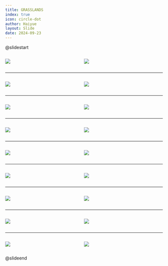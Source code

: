 ```yaml
---
title: GRASSLANDS
index: true
icon: circle-dot
author: Haiyue
layout: Slide
date: 2024-09-23
---
```

 
@slidestart

<div style="display:flex">
<div style="flex:1">

![](https://raw.githubusercontent.com/yclord/reading/refs/heads/master/english/Level-V/GRASSLANDS/001.webp)
</div>
<div style="flex:1">

![](https://raw.githubusercontent.com/yclord/reading/refs/heads/master/english/Level-V/GRASSLANDS/002.webp)
</div>
</div>

---

<div style="display:flex">
<div style="flex:1">

![](https://raw.githubusercontent.com/yclord/reading/refs/heads/master/english/Level-V/GRASSLANDS/003.webp)
</div>
<div style="flex:1">

![](https://raw.githubusercontent.com/yclord/reading/refs/heads/master/english/Level-V/GRASSLANDS/004.webp)
</div>
</div>

---

<div style="display:flex">
<div style="flex:1">

![](https://raw.githubusercontent.com/yclord/reading/refs/heads/master/english/Level-V/GRASSLANDS/005.webp)
</div>
<div style="flex:1">

![](https://raw.githubusercontent.com/yclord/reading/refs/heads/master/english/Level-V/GRASSLANDS/006.webp)
</div>
</div>

---

<div style="display:flex">
<div style="flex:1">

![](https://raw.githubusercontent.com/yclord/reading/refs/heads/master/english/Level-V/GRASSLANDS/007.webp)
</div>
<div style="flex:1">

![](https://raw.githubusercontent.com/yclord/reading/refs/heads/master/english/Level-V/GRASSLANDS/008.webp)
</div>
</div>

---

<div style="display:flex">
<div style="flex:1">

![](https://raw.githubusercontent.com/yclord/reading/refs/heads/master/english/Level-V/GRASSLANDS/009.webp)
</div>
<div style="flex:1">

![](https://raw.githubusercontent.com/yclord/reading/refs/heads/master/english/Level-V/GRASSLANDS/010.webp)
</div>
</div>

---

<div style="display:flex">
<div style="flex:1">

![](https://raw.githubusercontent.com/yclord/reading/refs/heads/master/english/Level-V/GRASSLANDS/011.webp)
</div>
<div style="flex:1">

![](https://raw.githubusercontent.com/yclord/reading/refs/heads/master/english/Level-V/GRASSLANDS/012.webp)
</div>
</div>

---

<div style="display:flex">
<div style="flex:1">

![](https://raw.githubusercontent.com/yclord/reading/refs/heads/master/english/Level-V/GRASSLANDS/013.webp)
</div>
<div style="flex:1">

![](https://raw.githubusercontent.com/yclord/reading/refs/heads/master/english/Level-V/GRASSLANDS/014.webp)
</div>
</div>

---

<div style="display:flex">
<div style="flex:1">

![](https://raw.githubusercontent.com/yclord/reading/refs/heads/master/english/Level-V/GRASSLANDS/015.webp)
</div>
<div style="flex:1">

![](https://raw.githubusercontent.com/yclord/reading/refs/heads/master/english/Level-V/GRASSLANDS/016.webp)
</div>
</div>

---

<div style="display:flex">
<div style="flex:1">

![](https://raw.githubusercontent.com/yclord/reading/refs/heads/master/english/Level-V/GRASSLANDS/017.webp)
</div>
<div style="flex:1">

![](https://raw.githubusercontent.com/yclord/reading/refs/heads/master/english/Level-V/GRASSLANDS/018.webp)
</div>
</div>

@slideend